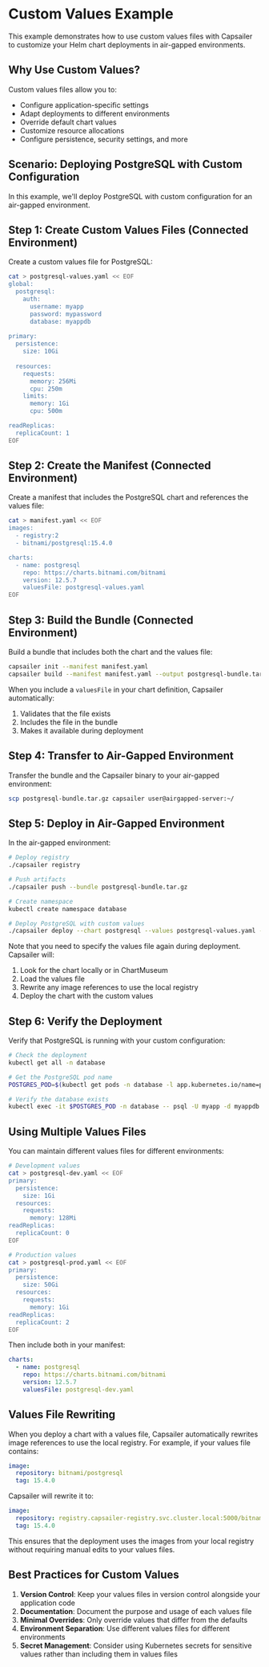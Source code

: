 # Custom Values Example

This example demonstrates how to use custom values files with Capsailer to customize your Helm chart deployments in air-gapped environments.

## Why Use Custom Values?

Custom values files allow you to:

- Configure application-specific settings
- Adapt deployments to different environments
- Override default chart values
- Customize resource allocations
- Configure persistence, security settings, and more

## Scenario: Deploying PostgreSQL with Custom Configuration

In this example, we'll deploy PostgreSQL with custom configuration for an air-gapped environment.

## Step 1: Create Custom Values Files (Connected Environment)

Create a custom values file for PostgreSQL:

```bash
cat > postgresql-values.yaml << EOF
global:
  postgresql:
    auth:
      username: myapp
      password: mypassword
      database: myappdb
  
primary:
  persistence:
    size: 10Gi
  
  resources:
    requests:
      memory: 256Mi
      cpu: 250m
    limits:
      memory: 1Gi
      cpu: 500m

readReplicas:
  replicaCount: 1
EOF
```

## Step 2: Create the Manifest (Connected Environment)

Create a manifest that includes the PostgreSQL chart and references the values file:

```bash
cat > manifest.yaml << EOF
images:
  - registry:2
  - bitnami/postgresql:15.4.0

charts:
  - name: postgresql
    repo: https://charts.bitnami.com/bitnami
    version: 12.5.7
    valuesFile: postgresql-values.yaml
EOF
```

## Step 3: Build the Bundle (Connected Environment)

Build a bundle that includes both the chart and the values file:

```bash
capsailer init --manifest manifest.yaml
capsailer build --manifest manifest.yaml --output postgresql-bundle.tar.gz
```

When you include a `valuesFile` in your chart definition, Capsailer automatically:
1. Validates that the file exists
2. Includes the file in the bundle
3. Makes it available during deployment

## Step 4: Transfer to Air-Gapped Environment

Transfer the bundle and the Capsailer binary to your air-gapped environment:

```bash
scp postgresql-bundle.tar.gz capsailer user@airgapped-server:~/
```

## Step 5: Deploy in Air-Gapped Environment

In the air-gapped environment:

```bash
# Deploy registry
./capsailer registry

# Push artifacts
./capsailer push --bundle postgresql-bundle.tar.gz

# Create namespace
kubectl create namespace database

# Deploy PostgreSQL with custom values
./capsailer deploy --chart postgresql --values postgresql-values.yaml --namespace database
```

Note that you need to specify the values file again during deployment. Capsailer will:
1. Look for the chart locally or in ChartMuseum
2. Load the values file
3. Rewrite any image references to use the local registry
4. Deploy the chart with the custom values

## Step 6: Verify the Deployment

Verify that PostgreSQL is running with your custom configuration:

```bash
# Check the deployment
kubectl get all -n database

# Get the PostgreSQL pod name
POSTGRES_POD=$(kubectl get pods -n database -l app.kubernetes.io/name=postgresql -o jsonpath='{.items[0].metadata.name}')

# Verify the database exists
kubectl exec -it $POSTGRES_POD -n database -- psql -U myapp -d myappdb -c "\l"
```

## Using Multiple Values Files

You can maintain different values files for different environments:

```bash
# Development values
cat > postgresql-dev.yaml << EOF
primary:
  persistence:
    size: 1Gi
  resources:
    requests:
      memory: 128Mi
readReplicas:
  replicaCount: 0
EOF

# Production values
cat > postgresql-prod.yaml << EOF
primary:
  persistence:
    size: 50Gi
  resources:
    requests:
      memory: 1Gi
readReplicas:
  replicaCount: 2
EOF
```

Then include both in your manifest:

```yaml
charts:
  - name: postgresql
    repo: https://charts.bitnami.com/bitnami
    version: 12.5.7
    valuesFile: postgresql-dev.yaml
```

## Values File Rewriting

When you deploy a chart with a values file, Capsailer automatically rewrites image references to use the local registry. For example, if your values file contains:

```yaml
image:
  repository: bitnami/postgresql
  tag: 15.4.0
```

Capsailer will rewrite it to:

```yaml
image:
  repository: registry.capsailer-registry.svc.cluster.local:5000/bitnami/postgresql
  tag: 15.4.0
```

This ensures that the deployment uses the images from your local registry without requiring manual edits to your values files.

## Best Practices for Custom Values

1. **Version Control**: Keep your values files in version control alongside your application code
2. **Documentation**: Document the purpose and usage of each values file
3. **Minimal Overrides**: Only override values that differ from the defaults
4. **Environment Separation**: Use different values files for different environments
5. **Secret Management**: Consider using Kubernetes secrets for sensitive values rather than including them in values files 